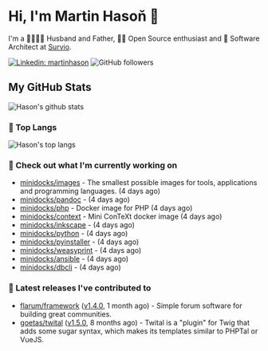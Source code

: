 # Hi, I'm Martin Hasoň 👋

I'm a 👨‍👩‍👧‍👦 Husband and Father, 🧑‍💻 Open Source enthusiast and 📐 Software Architect at [Survio](https://www.survio.com).

[![Linkedin: martinhason](https://img.shields.io/badge/-Martin%20Hasoň-blue?style=flat-square&logo=Linkedin&logoColor=white&link=https://www.linkedin.com/in/martinhason/)](https://www.linkedin.com/in/martinhason/)
![GitHub followers](https://img.shields.io/github/followers/hason?label=Follow&style=social)


## My GitHub Stats
![Hason's github stats](https://github-readme-stats.vercel.app/api?username=hason&show_icons=true&include_all_commits=true&theme=dracula&hide_border=true&hide_title=true)

### 💾 Top Langs
![Hason's top langs](https://github-readme-stats.vercel.app/api/top-langs/?username=hason&layout=compact&theme=dracula&hide_border=true&hide_title=true)

### 👷 Check out what I'm currently working on

- [minidocks/images](https://github.com/minidocks/images) - The smallest possible images for tools, applications and programming languages. (4 days ago)
- [minidocks/pandoc](https://github.com/minidocks/pandoc) -  (4 days ago)
- [minidocks/php](https://github.com/minidocks/php) - Docker image for PHP (4 days ago)
- [minidocks/context](https://github.com/minidocks/context) - Mini ConTeXt docker image (4 days ago)
- [minidocks/inkscape](https://github.com/minidocks/inkscape) -  (4 days ago)
- [minidocks/python](https://github.com/minidocks/python) -  (4 days ago)
- [minidocks/pyinstaller](https://github.com/minidocks/pyinstaller) -  (4 days ago)
- [minidocks/weasyprint](https://github.com/minidocks/weasyprint) -  (4 days ago)
- [minidocks/ansible](https://github.com/minidocks/ansible) -  (4 days ago)
- [minidocks/dbcli](https://github.com/minidocks/dbcli) -  (4 days ago)

### 🔭 Latest releases I've contributed to

- [flarum/framework](https://github.com/flarum/framework) ([v1.4.0](https://github.com/flarum/framework/releases/tag/v1.4.0), 1 month ago) - Simple forum software for building great communities.
- [goetas/twital](https://github.com/goetas/twital) ([v1.5.0](https://github.com/goetas/twital/releases/tag/v1.5.0), 8 months ago) - Twital is a &#34;plugin&#34; for Twig that adds some sugar syntax, which makes its templates similar to PHPTal or VueJS.
